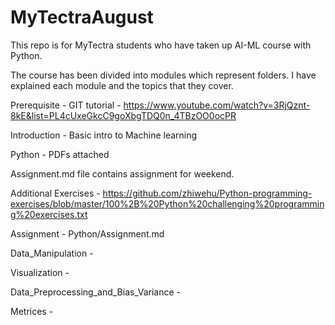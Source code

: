 # MyTectraAugust

This repo is for MyTectra students who have taken up AI-ML course with Python.

The course has been divided into modules which represent folders. I have explained each module and the topics that they cover.

Prerequisite - GIT tutorial - https://www.youtube.com/watch?v=3RjQznt-8kE&list=PL4cUxeGkcC9goXbgTDQ0n_4TBzOO0ocPR

Introduction - Basic intro to Machine learning


Python - PDFs attached

Assignment.md file contains assignment for weekend.

Additional Exercises - https://github.com/zhiwehu/Python-programming-exercises/blob/master/100%2B%20Python%20challenging%20programming%20exercises.txt

Assignment - Python/Assignment.md


Data_Manipulation - 

Visualization -

Data_Preprocessing_and_Bias_Variance -

Metrices -